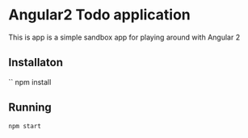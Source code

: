 # Angular2 Todo application

This is app is a simple sandbox app for playing around with Angular 2

## Installaton

``
npm install

## Running
``
npm start
``